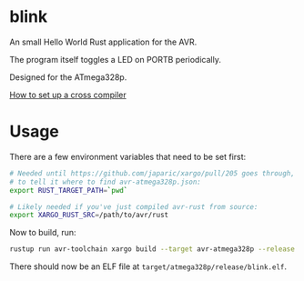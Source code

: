 # blink

An small Hello World Rust application for the AVR.

The program itself toggles a LED on PORTB periodically.

Designed for the ATmega328p.

[How to set up a cross compiler](https://github.com/avr-rust/rust)

# Usage

There are a few environment variables that need to be set first:

```bash
# Needed until https://github.com/japaric/xargo/pull/205 goes through,
# to tell it where to find avr-atmega328p.json:
export RUST_TARGET_PATH=`pwd`

# Likely needed if you've just compiled avr-rust from source:
export XARGO_RUST_SRC=/path/to/avr/rust
```

Now to build, run:

```bash
rustup run avr-toolchain xargo build --target avr-atmega328p --release

```
There should now be an ELF file at `target/atmega328p/release/blink.elf`.
